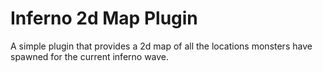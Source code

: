 # Inferno 2d Map Plugin 
A simple plugin that provides a 2d map of all the locations monsters have spawned for the current inferno wave.
